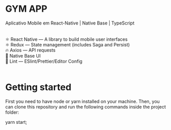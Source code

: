 # GYM APP

<div>
Aplicativo Mobile em React-Native | Native Base | TypeScript
 </div>
 <br>

<div style="display: inside_block"><br/>
⚛ React Native — A library to build mobile user interfaces<br>
⚛ Redux — State management (includes Saga and Persist)<br>
🔥 Axios — API requests<br>
💅 Native Base UI<br>
💖 Lint — ESlint/Prettier/Editor Config<br>
    <br>
  </div>

# Getting started

First you need to have node or yarn installed on your machine. Then, you can clone this repository and run the following commands inside the project folder:

yarn start;
